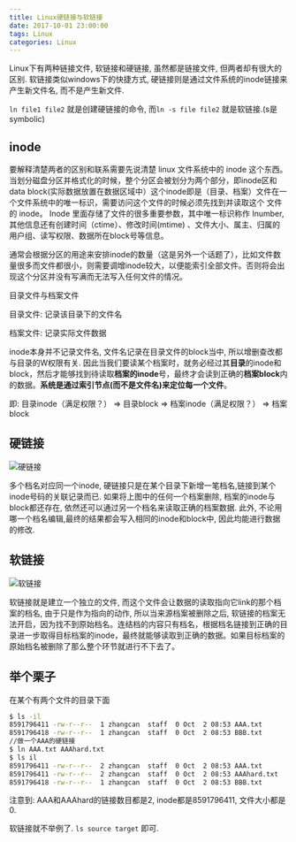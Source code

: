```yaml
---
title: Linux硬链接与软链接
date: 2017-10-01 23:00:00
tags: Linux
categories: Linux
---
```


Linux下有两种链接文件, 软链接和硬链接, 虽然都是链接文件, 但两者却有很大的区别. 软链接类似windows下的快捷方式, 硬链接则是通过文件系统的inode链接来产生新文件名, 而不是产生新文件.

`ln file1 file2` 就是创建硬链接的命令, 而`ln -s file file2` 就是软链接.(s是symbolic)

## inode

要解释清楚两者的区别和联系需要先说清楚 linux 文件系统中的 inode 这个东西。当划分磁盘分区并格式化的时候，整个分区会被划分为两个部分，即inode区和data block(实际数据放置在数据区域中）这个inode即是（目录、档案）文件在一个文件系统中的唯一标识，需要访问这个文件的时候必须先找到并读取这个 文件的 inode。 Inode 里面存储了文件的很多重要参数，其中唯一标识称作 Inumber, 其他信息还有创建时间（ctime）、修改时间(mtime) 、文件大小、属主、归属的用户组、读写权限、数据所在block号等信息。

通常会根据分区的用途来安排inode的数量（这是另外一个话题了），比如文件数量很多而文件都很小，则需要调增inode较大，以便能索引全部文件。否则将会出现这个分区并没有写满而无法写入任何文件的情况。

目录文件与档案文件

目录文件: 记录该目录下的文件名

档案文件: 记录实际文件数据

inode本身并不记录文件名, 文件名记录在目录文件的block当中, 所以增删查改都与目录的W权限有关. 因此当我们要读某个档案时，就务必经过其**目录**的inode和block，然后才能够找到待读取**档案的inode**号，最终才会读到正确的**档案block**内的数据。**系统是通过索引节点(而不是文件名)来定位每一个文件**。

即: 目录inode（满足权限？） => 目录block => 档案inode（满足权限？） => 档案block

## 硬链接

![硬链接](../../../../images/yinglianjie1.jpg)

多个档名对应同一个inode, 硬链接只是在某个目录下新增一笔档名,链接到某个inode号码的关联记录而已. 如果将上图中的任何一个档案删除, 档案的inode与block都还存在, 依然还可以通过另一个档名来读取正确的档案数据.  此外, 不论用哪一个档名编辑,最终的结果都会写入相同的inode和block中, 因此均能进行数据的修改. 

## 软链接

![软链接](../../../../images/ruanlianjie1.jpg)

软链接就是建立一个独立的文件, 而这个文件会让数据的读取指向它link的那个档案的档名, 由于只是作为指向的动作, 所以当来源档案被删除之后, 软链接的档案无法开启，因为找不到原始档名。连结档的内容只有档名，根据档名链接到正确的目录进一步取得目标档案的inode，最终就能够读取到正确的数据。如果目标档案的原始档名被删除了那么整个环节就进行不下去了。

## 举个栗子

在某个有两个文件的目录下面

``` bash
$ ls -il
8591796411 -rw-r--r--  1 zhangcan  staff  0 Oct  2 08:53 AAA.txt
8591796418 -rw-r--r--  1 zhangcan  staff  0 Oct  2 08:53 BBB.txt
//做一个AAA的硬链接
$ ln AAA.txt AAAhard.txt
$ ls il
8591796411 -rw-r--r--  2 zhangcan  staff  0 Oct  2 08:53 AAA.txt
8591796411 -rw-r--r--  2 zhangcan  staff  0 Oct  2 08:53 AAAhard.txt
8591796418 -rw-r--r--  1 zhangcan  staff  0 Oct  2 08:53 BBB.txt
```

注意到: AAA和AAAhard的链接数目都是2, inode都是8591796411, 文件大小都是0.

软链接就不举例了.  `ls source target` 即可.







